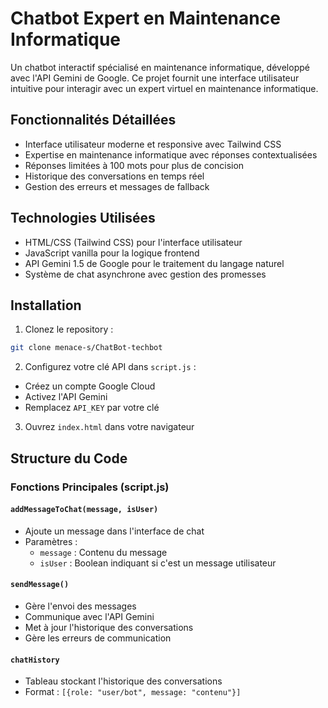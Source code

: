 # Chatbot Expert en Maintenance Informatique

Un chatbot interactif spécialisé en maintenance informatique, développé avec l'API Gemini de Google. Ce projet fournit une interface utilisateur intuitive pour interagir avec un expert virtuel en maintenance informatique.

## Fonctionnalités Détaillées

- Interface utilisateur moderne et responsive avec Tailwind CSS
- Expertise en maintenance informatique avec réponses contextualisées
- Réponses limitées à 100 mots pour plus de concision
- Historique des conversations en temps réel
- Gestion des erreurs et messages de fallback

## Technologies Utilisées

- HTML/CSS (Tailwind CSS) pour l'interface utilisateur
- JavaScript vanilla pour la logique frontend
- API Gemini 1.5 de Google pour le traitement du langage naturel
- Système de chat asynchrone avec gestion des promesses

## Installation

1. Clonez le repository :

```bash
git clone menace-s/ChatBot-techbot
```

2. Configurez votre clé API dans `script.js` :

- Créez un compte Google Cloud
- Activez l'API Gemini
- Remplacez `API_KEY` par votre clé

3. Ouvrez `index.html` dans votre navigateur

## Structure du Code

### Fonctions Principales (script.js)

#### `addMessageToChat(message, isUser)`

- Ajoute un message dans l'interface de chat
- Paramètres :
  - `message` : Contenu du message
  - `isUser` : Boolean indiquant si c'est un message utilisateur

#### `sendMessage()`

- Gère l'envoi des messages
- Communique avec l'API Gemini
- Met à jour l'historique des conversations
- Gère les erreurs de communication

#### `chatHistory`

- Tableau stockant l'historique des conversations
- Format : `[{role: "user/bot", message: "contenu"}]`

